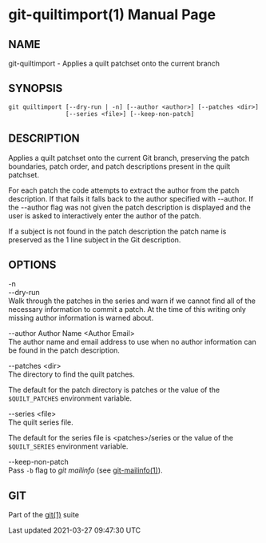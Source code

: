# git-quiltimport(1) Manual Page

## NAME

git-quiltimport - Applies a quilt patchset onto the current branch

## SYNOPSIS

    git quiltimport [--dry-run | -n] [--author <author>] [--patches <dir>]
                    [--series <file>] [--keep-non-patch]

## DESCRIPTION

Applies a quilt patchset onto the current Git branch, preserving the patch boundaries, patch order, and patch descriptions present in the quilt patchset.

For each patch the code attempts to extract the author from the patch description. If that fails it falls back to the author specified with --author. If the --author flag was not given the patch description is displayed and the user is asked to interactively enter the author of the patch.

If a subject is not found in the patch description the patch name is preserved as the 1 line subject in the Git description.

## OPTIONS

-n  
--dry-run  
Walk through the patches in the series and warn if we cannot find all of the necessary information to commit a patch. At the time of this writing only missing author information is warned about.

--author Author Name &lt;Author Email&gt;  
The author name and email address to use when no author information can be found in the patch description.

--patches &lt;dir&gt;  
The directory to find the quilt patches.

The default for the patch directory is patches or the value of the `$QUILT_PATCHES` environment variable.

--series &lt;file&gt;  
The quilt series file.

The default for the series file is &lt;patches&gt;/series or the value of the `$QUILT_SERIES` environment variable.

--keep-non-patch  
Pass `-b` flag to _git mailinfo_ (see [git-mailinfo(1)](git-mailinfo.html)).

## GIT

Part of the [git(1)](git.html) suite

Last updated 2021-03-27 09:47:30 UTC
